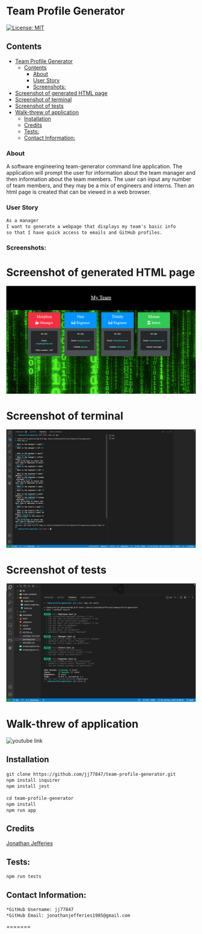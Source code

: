 # Team Profile Generator

[![License: MIT](https://img.shields.io/badge/License-MIT-yellow.svg)](https://opensource.org/licenses/MIT)

## Contents

- [Team Profile Generator](#team-profile-generator)
  - [Contents](#contents)
    - [About](#about)
    - [User Story](#user-story)
    - [Screenshots:](#screenshots)
- [Screenshot of generated HTML page](#screenshot-of-generated-html-page)
- [Screenshot of terminal](#screenshot-of-terminal)
- [Screenshot of tests](#screenshot-of-tests)
- [Walk-threw of application](#walk-threw-of-application)
  - [Installation](#installation)
  - [Credits](#credits)
  - [Tests:](#tests)
  - [Contact Information:](#contact-information)

### About

A software engineering team-generator command line application. The application will prompt the user for information about the team manager and then information about the team members. The user can input any number of team members, and they may be a mix of engineers and interns. Then an html page is created that can be viewed in a web browser.

### User Story

    As a manager
    I want to generate a webpage that displays my team's basic info
    so that I have quick access to emails and GitHub profiles.

### Screenshots:

# Screenshot of generated HTML page

![Screenshot of generated HTML page](screencapture-team-profile-generator.png)

# Screenshot of terminal

![Screenshot of terminal](Screenshot-terminal.png)

# Screenshot of tests

![Screenshot of tests](screenshot-tests.png)

# Walk-threw of application

![youtube link](https://youtu.be/GXveSvdXX0A)

## Installation

```
git clone https://github.com/jj77847/team-profile-generator.git
npm install inquirer
npm install jest

cd team-profile-generator
npm install
npm run app
```

## Credits

[Jonathan Jefferies](https://github.com/jj77847)

## Tests:

    npm run tests

## Contact Information:

    *GitHub Username: jj77847
    *GitHub Email: jonathanjefferies1985@gmail.com

=======
